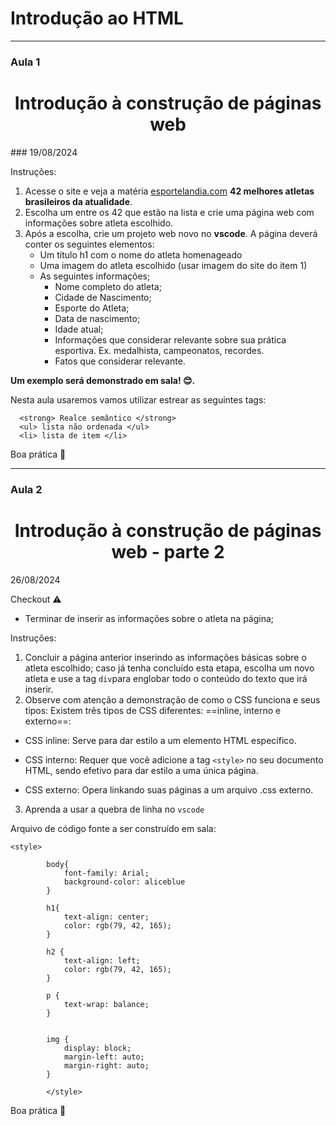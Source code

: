 # Introdução ao HTML
___

### Aula 1

<div align="center">
<h1>Introdução à construção de páginas web</h1>
</div>
###  
19/08/2024


Instruções:

1. Acesse o site  e veja a matéria <a href="https://www.esportelandia.com.br/olimpiadas/melhores-atletas-brasileiros-da-atualidade/" target="_blank">esportelandia.com</a> **42 melhores atletas brasileiros da atualidade**.
2. Escolha um entre os 42 que estão na lista e crie uma página web com informações sobre atleta escolhido. 
3. Após a escolha, crie um projeto web novo no __vscode__. A página deverá conter os seguintes elementos:
   - Um título h1 com o nome do atleta homenageado
   - Uma imagem do atleta escolhido (usar imagem do site do item 1)
   - As seguintes informações;
     - Nome completo do atleta;
     - Cidade de Nascimento;
     - Esporte do Atleta;
     - Data de nascimento;
     - Idade atual;
     - Informações que considerar relevante sobre sua prática esportiva. Ex. medalhista, campeonatos, recordes.
     - Fatos que considerar relevante.

**Um exemplo será demonstrado em sala! 😊.**


Nesta aula usaremos vamos utilizar estrear as seguintes tags:

````
  <strong> Realce semântico </strong> 
  <ul> lista não ordenada </ul>
  <li> lista de item </li>
````
Boa prática 💪

___
### Aula 2

<div align="center">
<h1>Introdução à construção de páginas web - parte 2</h1>
</div>
26/08/2024

Checkout ⚠️
- Terminar de inserir as informações sobre o atleta na página;

Instruções:

1. Concluir a página anterior inserindo as informações básicas sobre o atleta escolhido;
   caso já tenha concluído esta etapa, escolha um novo atleta e use a tag ``div``para englobar todo o conteúdo do texto que irá inserir.
2. Observe com atenção a demonstração de como o CSS funciona e seus tipos:
   Existem três tipos de CSS diferentes: ==inline, interno e externo==: 

- CSS inline: Serve para dar estilo a um elemento HTML específico. 
    
- CSS interno: Requer que você adicione a tag ``<style>`` no seu documento HTML, sendo efetivo para dar estilo a uma única página. 
    
- CSS externo: Opera linkando suas páginas a um arquivo .css externo.
3.  Aprenda a usar a quebra de linha no ``vscode``

Arquivo de código fonte a ser construído em sala:

````
<style>

        body{
            font-family: Arial;
            background-color: aliceblue
        }

        h1{
            text-align: center;
            color: rgb(79, 42, 165);
        }

        h2 {
            text-align: left;
            color: rgb(79, 42, 165);
        }

        p {
            text-wrap: balance;
        }


        img {
            display: block;
            margin-left: auto;
            margin-right: auto;
        }

        </style>
````

Boa prática 💪


